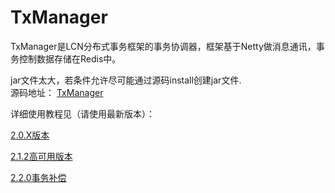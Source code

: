 # TxManager 
TxManager是LCN分布式事务框架的事务协调器，框架基于Netty做消息通讯，事务控制数据存储在Redis中。


jar文件太大，若条件允许尽可能通过源码install创建jar文件.  
源码地址： [TxManager](https://github.com/1991wangliang/tx-lcn/tree/master/tx-manager)


详细使用教程见（请使用最新版本）：

[2.0.X版本](/README2.0.1.md) 


[2.1.2高可用版本](/README.2.1.2.md) 


[2.2.0事务补偿](/README2.2.0.md) 